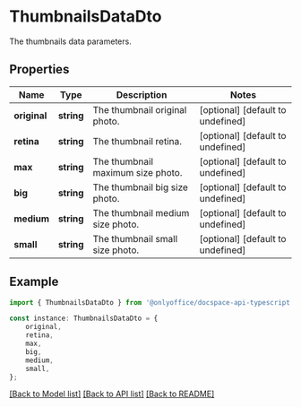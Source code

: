 # ThumbnailsDataDto

The thumbnails data parameters.

## Properties

Name | Type | Description | Notes
------------ | ------------- | ------------- | -------------
**original** | **string** | The thumbnail original photo. | [optional] [default to undefined]
**retina** | **string** | The thumbnail retina. | [optional] [default to undefined]
**max** | **string** | The thumbnail maximum size photo. | [optional] [default to undefined]
**big** | **string** | The thumbnail big size photo. | [optional] [default to undefined]
**medium** | **string** | The thumbnail medium size photo. | [optional] [default to undefined]
**small** | **string** | The thumbnail small size photo. | [optional] [default to undefined]

## Example

```typescript
import { ThumbnailsDataDto } from '@onlyoffice/docspace-api-typescript';

const instance: ThumbnailsDataDto = {
    original,
    retina,
    max,
    big,
    medium,
    small,
};
```

[[Back to Model list]](../README.md#documentation-for-models) [[Back to API list]](../README.md#documentation-for-api-endpoints) [[Back to README]](../README.md)
